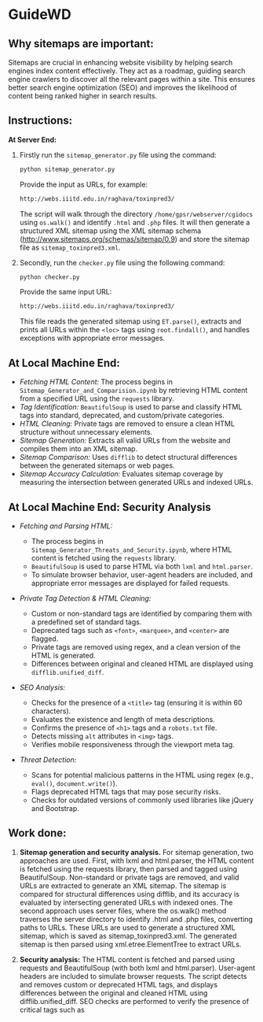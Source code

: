 <h1>GuideWD</h1>
<h2>Why sitemaps are important:</h2>
Sitemaps are crucial in enhancing website visibility by helping search engines index content effectively. They act as a roadmap, guiding search engine crawlers to discover all the relevant pages within a site. This ensures better search engine optimization (SEO) and improves the likelihood of content being ranked higher in search results.

<h2>Instructions:</h2>

**At Server End:**

1) Firstly run the `sitemap_generator.py` file using the command:

   ```bash
   python sitemap_generator.py
   ```

   Provide the input as URLs, for example:

   ```bash
   http://webs.iiitd.edu.in/raghava/toxinpred3/
   ```

   The script will walk through the directory `/home/gpsr/webserver/cgidocs` using `os.walk()` and identify `.html` and `.php` files. It will then generate a structured XML sitemap using the XML sitemap schema (http://www.sitemaps.org/schemas/sitemap/0.9) and store the sitemap file as `sitemap_toxinpred3.xml`.

2) Secondly, run the `checker.py` file using the following command:

   ```bash
   python checker.py
   ```

   Provide the same input URL:

   ```bash
   http://webs.iiitd.edu.in/raghava/toxinpred3/
   ```

   This file reads the generated sitemap using `ET.parse()`, extracts and prints all URLs within the `<loc>` tags using `root.findall()`, and handles exceptions with appropriate error messages.

## At Local Machine End:

- *Fetching HTML Content:* The process begins in `Sitemap_Generator_and_Comparision.ipynb` by retrieving HTML content from a specified URL using the `requests` library.  
- *Tag Identification:* `BeautifulSoup` is used to parse and classify HTML tags into standard, deprecated, and custom/private categories.  
- *HTML Cleaning:* Private tags are removed to ensure a clean HTML structure without unnecessary elements.  
- *Sitemap Generation:* Extracts all valid URLs from the website and compiles them into an XML sitemap.  
- *Sitemap Comparison:* Uses `difflib` to detect structural differences between the generated sitemaps or web pages.  
- *Sitemap Accuracy Calculation:* Evaluates sitemap coverage by measuring the intersection between generated URLs and indexed URLs.  

## At Local Machine End: Security Analysis

- *Fetching and Parsing HTML:*  
  - The process begins in `Sitemap_Generator_Threats_and_Security.ipynb`, where HTML content is fetched using the `requests` library.  
  - `BeautifulSoup` is used to parse HTML via both `lxml` and `html.parser`.  
  - To simulate browser behavior, user-agent headers are included, and appropriate error messages are displayed for failed requests.  

- *Private Tag Detection & HTML Cleaning:*  
  - Custom or non-standard tags are identified by comparing them with a predefined set of standard tags.  
  - Deprecated tags such as `<font>`, `<marquee>`, and `<center>` are flagged.  
  - Private tags are removed using regex, and a clean version of the HTML is generated.  
  - Differences between original and cleaned HTML are displayed using `difflib.unified_diff`.  

- *SEO Analysis:*  
  - Checks for the presence of a `<title>` tag (ensuring it is within 60 characters).  
  - Evaluates the existence and length of meta descriptions.  
  - Confirms the presence of `<h1>` tags and a `robots.txt` file.  
  - Detects missing `alt` attributes in `<img>` tags.  
  - Verifies mobile responsiveness through the viewport meta tag.  

- *Threat Detection:*  
  - Scans for potential malicious patterns in the HTML using regex (e.g., `eval()`, `document.write()`).  
  - Flags deprecated HTML tags that may pose security risks.  
  - Checks for outdated versions of commonly used libraries like jQuery and Bootstrap.  

<h2>Work done:</h2>

1) **Sitemap generation and security analysis.** For sitemap generation, two approaches are used. First, with lxml and html.parser, the HTML content is fetched using the requests library, then parsed and tagged using BeautifulSoup. Non-standard or private tags are removed, and valid URLs are extracted to generate an XML sitemap. The sitemap is compared for structural differences using difflib, and its accuracy is evaluated by intersecting generated URLs with indexed ones. The second approach uses server files, where the os.walk() method traverses the server directory to identify .html and .php files, converting paths to URLs. These URLs are used to generate a structured XML sitemap, which is saved as sitemap_toxinpred3.xml. The generated sitemap is then parsed using xml.etree.ElementTree to extract URLs.

2)  **Security analysis:** The HTML content is fetched and parsed using requests and BeautifulSoup (with both lxml and html.parser). User-agent headers are included to simulate browser requests. The script detects and removes custom or deprecated HTML tags, and displays differences between the original and cleaned HTML using difflib.unified_diff. SEO checks are performed to verify the presence of critical tags such as <title>, meta descriptions, h1 tags, alt attributes, and mobile responsiveness. Additionally, the script scans for security threats by detecting malicious patterns (e.g., eval(), document.write()), flags deprecated HTML tags, and checks for outdated libraries like jQuery and Bootstrap.
